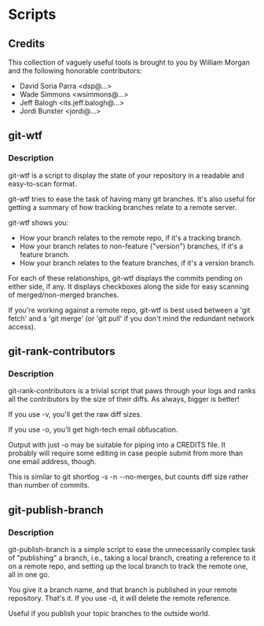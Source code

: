 Scripts
=======

## Credits
This collection of vaguely useful tools is brought to you by William Morgan and the following honorable contributors:

* David Soria Parra <dsp@...>
* Wade Simmons <wsimmons@...>
* Jeff Balogh <its.jeff.balogh@...>
* Jordi Bunster <jordi@...>


## git-wtf

### Description
git-wtf is a script to display the state of your repository in a readable and easy-to-scan format.

git-wtf tries to ease the task of having many git branches. It's also useful for getting a summary of how tracking branches relate to a remote server.

git-wtf shows you:

* How your branch relates to the remote repo, if it's a tracking branch.
* How your branch relates to non-feature ("version") branches, if it's a feature branch.
* How your branch relates to the feature branches, if it's a version branch.

For each of these relationships, git-wtf displays the commits pending on either side, if any. It displays checkboxes along the side for easy scanning of merged/non-merged branches.

If you're working against a remote repo, git-wtf is best used between a 'git fetch' and a 'git merge' (or 'git pull' if you don't mind the redundant network access).

## git-rank-contributors

### Description
git-rank-contributors is a trivial script that paws through your logs and ranks all the contributors by the size of their diffs. As always, bigger is better!

If you use -v, you'll get the raw diff sizes.

If you use -o, you'll get high-tech email obfuscation.

Output with just -o may be suitable for piping into a CREDITS file. It probably will require some editing in case people submit from more than one email address, though.

This is similar to git shortlog -s -n --no-merges, but counts diff size rather than number of commits.

## git-publish-branch

### Description
git-publish-branch is a simple script to ease the unnecessarily complex task of "publishing" a branch, i.e., taking a local branch, creating a reference to it on a remote repo, and setting up the local branch to track the remote one, all in one go.

You give it a branch name, and that branch is published in your remote repository. That's it. If you use -d, it will delete the remote reference.

Useful if you publish your topic branches to the outside world.


